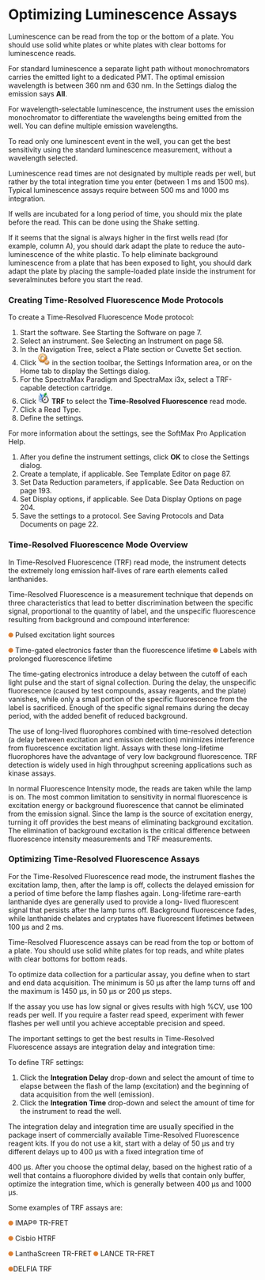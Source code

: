 # Optimizing Luminescence Assays

Luminescence can be read from the top or the bottom of a plate. You should use solid white plates or white plates with clear bottoms for luminescence reads.

For standard luminescence a separate light path without monochromators carries the emitted light to a dedicated PMT. The optimal emission wavelength is between 360 nm and 630 nm. In the Settings dialog the emission says **All**.

For wavelength-selectable luminescence, the instrument uses the emission monochromator to differentiate the wavelengths being emitted from the well. You can define multiple emission wavelengths.

To read only one luminescent event in the well, you can get the best sensitivity using the standard luminescence measurement, without a wavelength selected.

Luminescence read times are not designated by multiple reads per well, but rather by the total integration time you enter (between 1 ms and 1500 ms). Typical luminescence assays require between 500 ms and 1000 ms integration.

If wells are incubated for a long period of time, you should mix the plate before the read. This can be done using the Shake setting.

If it seems that the signal is always higher in the first wells read (for example, column A), you should dark adapt the plate to reduce the auto-luminescence of the white plastic. To help eliminate background luminescence from a plate that has been exposed to light, you should dark adapt the plate by placing the sample-loaded plate inside the instrument for severalminutes before you start the read.

### Creating Time-Resolved Fluorescence Mode Protocols

To create a Time-Resolved Fluorescence Mode protocol:

1. Start the software. See Starting the Software on page 7.
2. Select an instrument. See Selecting an Instrument on page 58.
3. In the Navigation Tree, select a Plate section or Cuvette Set section.
4. Click ![](<../../../.gitbook/assets/0 (8) (1).jpeg>) in the section toolbar, the Settings Information area, or on the Home tab to display the Settings dialog.
5. For the SpectraMax Paradigm and SpectraMax i3x, select a TRF-capable detection cartridge.
6. Click ![](<../../../.gitbook/assets/1 (8).jpeg>) **TRF** to select the **Time-Resolved Fluorescence** read mode.
7. Click a Read Type.
8. Define the settings.

For more information about the settings, see the SoftMax Pro Application Help.

1. After you define the instrument settings, click **OK** to close the Settings dialog.
2. Create a template, if applicable. See Template Editor on page 87.
3. Set Data Reduction parameters, if applicable. See Data Reduction on page 193.
4. Set Display options, if applicable. See Data Display Options on page 204.
5. Save the settings to a protocol. See Saving Protocols and Data Documents on page 22.

### Time-Resolved Fluorescence Mode Overview

In Time-Resolved Fluorescence (TRF) read mode, the instrument detects the extremely long emission half-lives of rare earth elements called lanthanides.

Time-Resolved Fluorescence is a measurement technique that depends on three characteristics that lead to better discrimination between the specific signal, proportional to the quantity of label, and the unspecific fluorescence resulting from background and compound interference:

![](<../../../.gitbook/assets/2 (4) (1) (1).png>) Pulsed excitation light sources

![](<../../../.gitbook/assets/3 (8) (1) (1).png>) Time-gated electronics faster than the fluorescence lifetime ![](<../../../.gitbook/assets/4 (9) (1) (1).png>) Labels with prolonged fluorescence lifetime

The time-gating electronics introduce a delay between the cutoff of each light pulse and the start of signal collection. During the delay, the unspecific fluorescence (caused by test compounds, assay reagents, and the plate) vanishes, while only a small portion of the specific fluorescence from the label is sacrificed. Enough of the specific signal remains during the decay period, with the added benefit of reduced background.

The use of long-lived fluorophores combined with time-resolved detection (a delay between excitation and emission detection) minimizes interference from fluorescence excitation light. Assays with these long-lifetime fluorophores have the advantage of very low background fluorescence. TRF detection is widely used in high throughput screening applications such as kinase assays.

In normal Fluorescence Intensity mode, the reads are taken while the lamp is on. The most common limitation to sensitivity in normal fluorescence is excitation energy or background fluorescence that cannot be eliminated from the emission signal. Since the lamp is the source of excitation energy, turning it off provides the best means of eliminating background excitation. The elimination of background excitation is the critical difference between fluorescence intensity measurements and TRF measurements.

### Optimizing Time-Resolved Fluorescence Assays

For the Time-Resolved Fluorescence read mode, the instrument flashes the excitation lamp, then, after the lamp is off, collects the delayed emission for a period of time before the lamp flashes again. Long-lifetime rare-earth lanthanide dyes are generally used to provide a long- lived fluorescent signal that persists after the lamp turns off. Background fluorescence fades, while lanthanide chelates and cryptates have fluorescent lifetimes between 100 µs and 2 ms.

Time-Resolved Fluorescence assays can be read from the top or bottom of a plate. You should use solid white plates for top reads, and white plates with clear bottoms for bottom reads.

To optimize data collection for a particular assay, you define when to start and end data acquisition. The minimum is 50 µs after the lamp turns off and the maximum is 1450 µs, in 50 µs or 200 µs steps.

If the assay you use has low signal or gives results with high %CV, use 100 reads per well. If you require a faster read speed, experiment with fewer flashes per well until you achieve acceptable precision and speed.

The important settings to get the best results in Time-Resolved Fluorescence assays are integration delay and integration time:

To define TRF settings:

1. Click the **Integration Delay** drop-down and select the amount of time to elapse between the flash of the lamp (excitation) and the beginning of data acquisition from the well (emission).
2. Click the **Integration Time** drop-down and select the amount of time for the instrument to read the well.

The integration delay and integration time are usually specified in the package insert of commercially available Time-Resolved Fluorescence reagent kits. If you do not use a kit, start with a delay of 50 µs and try different delays up to 400 µs with a fixed integration time of

400 µs. After you choose the optimal delay, based on the highest ratio of a well that contains a fluorophore divided by wells that contain only buffer, optimize the integration time, which is generally between 400 µs and 1000 µs.

Some examples of TRF assays are:

![](<../../../.gitbook/assets/0 (6) (1) (1).png>) IMAP® TR-FRET

![](<../../../.gitbook/assets/1 (6) (1) (1).png>) Cisbio HTRF

![](<../../../.gitbook/assets/2 (6) (1) (1).png>) LanthaScreen TR-FRET ![](<../../../.gitbook/assets/3 (9) (1) (1).png>) LANCE TR-FRET

![](<../../../.gitbook/assets/4 (10) (1) (1).png>)DELFIA TRF
